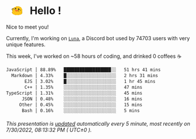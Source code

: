 <h1>   <img src="./spoinky.gif" style="vertical-align:middle;" width="30px">   Hello ! </h1>

Nice to meet you!

Currently, I'm working on <a href='https://github.com/Asgarrrr/Luna'>`Luna`</a>, a Discord bot used by 74703 users with very unique features.

This week, I've worked on ~58 hours of coding, and drinked 0 coffees ☕

```
JavaScript │ 88.89%   ██████████████████░░   51 hrs 41 mins
  Markdown │ 4.33%    █░░░░░░░░░░░░░░░░░░░   2 hrs 31 mins
       EJS │ 3.02%    █░░░░░░░░░░░░░░░░░░░   1 hr 45 mins
       C++ │ 1.35%    ░░░░░░░░░░░░░░░░░░░░   47 mins
TypeScript │ 1.31%    ░░░░░░░░░░░░░░░░░░░░   45 mins
      JSON │ 0.48%    ░░░░░░░░░░░░░░░░░░░░   16 mins
     Other │ 0.45%    ░░░░░░░░░░░░░░░░░░░░   15 mins
      Bash │ 0.16%    ░░░░░░░░░░░░░░░░░░░░   5 mins
```

###### This presentation is [updated](https://github.com/Asgarrrr) automatically every 5 minute, most recently on 7/30/2022, 08:13:32 PM ( UTC±0 ).